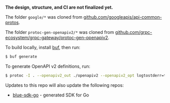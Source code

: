 **The design, structure, and CI are not finalized yet.**

The folder `google/*` was cloned from [github.com/googleapis/api-common-protos](https://github.com/googleapis/api-common-protos).

The folder `protoc-gen-openapiv2/*` was cloned from [github.com/grpc-ecosystem/grpc-gateway/protoc-gen-openapiv2](https://github.com/grpc-ecosystem/grpc-gateway/tree/master/protoc-gen-openapiv2).

To build locally, install [buf](https://docs.buf.build/), then run:
```bash
$ buf generate
```

To generate OpenAPI v2 definitions, run:
```bash
$ protoc -I . --openapiv2_out ./openapiv2 --openapiv2_opt logtostderr=true svc/v1/file.proto
```

Updates to this repo will also update the following repos:
* [blue-sdk-go](https://github.com/alphauslabs/blue-sdk-go) - generated SDK for Go
